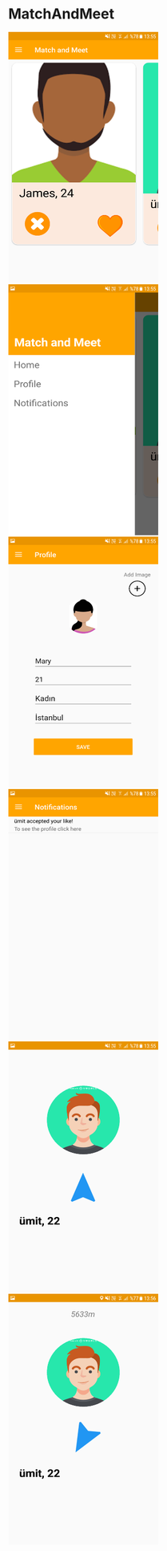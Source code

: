 # MatchAndMeet

<img src="Screenshots/1.png" width="300" height="500" > <img src="Screenshots/2.png" width="300" height="500" >
<img src="Screenshots/3.png" width="300" height="500" > <img src="Screenshots/4.png" width="300" height="500" >
<img src="Screenshots/5.png" width="300" height="500" > <img src="Screenshots/6.png" width="300" height="500" >
